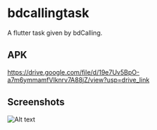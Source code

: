 # bdcallingtask

A flutter task given by bdCalling.

## APK 

https://drive.google.com/file/d/19e7Uv5BpO-a7m6ymmamfVIknrv7A88jZ/view?usp=drive_link 

## Screenshots 

![Alt text]([https://example.com/image.png](https://drive.google.com/file/d/1d1NlfRQ-hjXUNN2-8WtdnBAR1eLCeNgZ/view?usp=drive_link))


